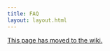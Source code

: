 ```yaml
---
title: FAQ
layout: layout.html
---
```


<a href="http://wiki.opengrads.org/index.php?title=Frequently_Asked_Questions">This page has moved to the wiki.</a>

